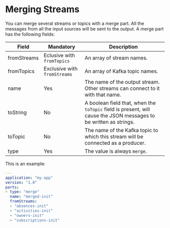 # Merging Streams

You can merge several streams or topics with a merge part. All the messages from all the input sources will be sent to the output. A merge part has the following fields:

|Field|Mandatory|Description|
|---|---|---|
|fromStreams|Eclusive with `fromTopics`|An array of stream names.|
|fromTopics|Exclusive with `fromStreams`|An array of Kafka topic names.|
|name|Yes|The name of the output stream. Other streams can connect to it with that name.|
|toString|No|A boolean field that, when the `toTopic` field is present, will cause the JSON messages to be written as strings.| 
|toTopic|No|The name of the Kafka topic to which this stream will be connected as a producer.|
|type|Yes|The value is always `merge`.|

This is an example:

```yaml
---
application: "my-app"
version: "1.0"
parts:
- type: "merge"
  name: "merged-init"
  fromStreams:
  - "absences-init"
  - "activities-init"
  - "owners-init"
  - "subscriptions-init"
```
